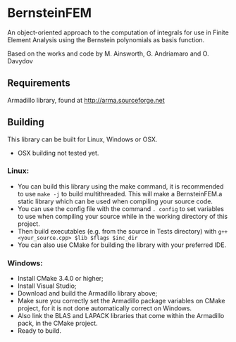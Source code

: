 # BernsteinFEM
An object-oriented approach to the computation of integrals for use in Finite Element Analysis using the Bernstein polynomials as basis function.

Based on the works and code by M. Ainsworth, G. Andriamaro and O. Davydov

## Requirements

Armadillo library, found at http://arma.sourceforge.net

## Building

This library can be built for Linux, Windows or OSX.
* OSX building not tested yet.

### Linux:
  * You can build this library using the make command, it is recommended to use `make -j` to build multithreaded. This will make a BernsteinFEM.a static library which can be used when compiling your source code.
  * You can use the config file with the command `. config` to set variables to use when compiling your source while in the working directory of this project.
  * Then build executables (e.g. from the source in Tests directory) with `g++ <your_source.cpp> $lib $flags $inc_dir`
  * You can also use CMake for building the library with your preferred IDE.
  
### Windows:
  * Install CMake 3.4.0 or higher;
  * Install Visual Studio;
  * Download and build the Armadillo library above;
  * Make sure you correctly set the Armadillo package variables on CMake project, for it is not done automatically correct on Windows.
  * Also link the BLAS and LAPACK libraries that come within the Armadillo pack, in the CMake project.
  * Ready to build.
